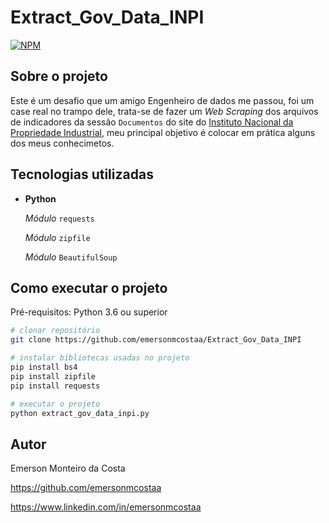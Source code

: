 # Extract_Gov_Data_INPI

[![NPM](https://img.shields.io/npm/l/react)](https://github.com/emersonmcostaa/Extract_Gov_Data_INPI/blob/main/LICENSE) 

## Sobre o projeto

Este é um desafio que um amigo Engenheiro de dados me passou, foi um case real no trampo dele, trata-se de fazer um _Web Scraping_ dos arquivos de indicadores da sessão `Documentos` do site do [Instituto Nacional da Propriedade Industrial](https://www.gov.br/inpi/pt-br/acesso-a-informacao/boletim-mensal/arquivos/documentos), meu principal objetivo é colocar em prática alguns dos meus conhecimetos.

## Tecnologias utilizadas

- __Python__

   _Módulo_ `requests`

   _Módulo_ `zipfile`

   _Módulo_ `BeautifulSoup`

## Como executar o projeto

Pré-requisitos: Python 3.6 ou superior

```bash
# clonar repositório
git clone https://github.com/emersonmcostaa/Extract_Gov_Data_INPI

# instalar bibliotecas usadas no projeto
pip install bs4
pip install zipfile
pip install requests

# executar o projeto
python extract_gov_data_inpi.py

```

## Autor

Emerson Monteiro da Costa

https://github.com/emersonmcostaa

https://www.linkedin.com/in/emersonmcostaa
